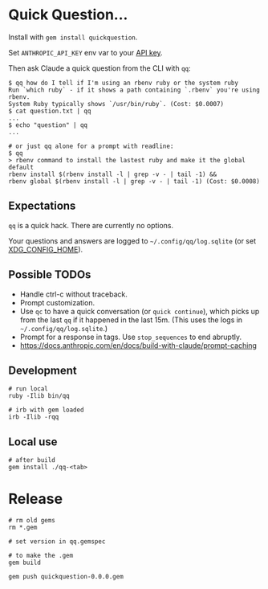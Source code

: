 # Quick Question...

Install with `gem install quickquestion`.

Set `ANTHROPIC_API_KEY` env var to your [API key](https://console.anthropic.com/account/keys).

Then ask Claude a quick question from the CLI with `qq`:

    $ qq how do I tell if I'm using an rbenv ruby or the system ruby
    Run `which ruby` - if it shows a path containing `.rbenv` you're using rbenv.
    System Ruby typically shows `/usr/bin/ruby`. (Cost: $0.0007)
    $ cat question.txt | qq
    ...
    $ echo "question" | qq
    ...
    
    # or just qq alone for a prompt with readline:
    $ qq
    > rbenv command to install the lastest ruby and make it the global default
    rbenv install $(rbenv install -l | grep -v - | tail -1) &&
    rbenv global $(rbenv install -l | grep -v - | tail -1) (Cost: $0.0008)

## Expectations

`qq` is a quick hack.
There are currently no options.

Your questions and answers are logged to `~/.config/qq/log.sqlite`
(or set [XDG_CONFIG_HOME](https://specifications.freedesktop.org/basedir-spec/latest/#variables)).

## Possible TODOs

 * Handle ctrl-c without traceback.
 * Prompt customization.
 * Use `qc` to have a quick conversation (or `quick continue`), which picks up from the last `qq` if it happened in the last 15m.
   (This uses the logs in `~/.config/qq/log.sqlite`.)
 * Prompt for a response in tags. Use `stop_sequences` to end abruptly.
 * https://docs.anthropic.com/en/docs/build-with-claude/prompt-caching

## Development

    # run local
    ruby -Ilib bin/qq

    # irb with gem loaded
    irb -Ilib -rqq

## Local use

    # after build
    gem install ./qq-<tab>

# Release

    # rm old gems
    rm *.gem

    # set version in qq.gemspec

    # to make the .gem
    gem build

    gem push quickquestion-0.0.0.gem
